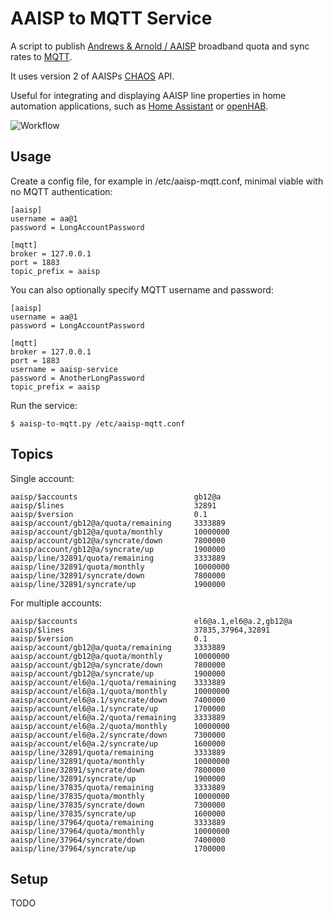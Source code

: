 # AAISP to MQTT Service #

A script to publish [Andrews & Arnold / AAISP](http://aa.net.uk) broadband quota and sync rates to [MQTT](http://mqtt.org/).

It uses version 2 of AAISPs [CHAOS](https://support.aa.net.uk/CHAOS) API.

Useful for integrating and displaying AAISP line properties in home automation applications, such as [Home Assistant](https://home-assistant.io/) or [openHAB](http://www.openhab.org/).

![Workflow](https://raw.github.com/natm/aaisp-to-mqtt/master/docs/workflow.png)

## Usage ##

Create a config file, for example in /etc/aaisp-mqtt.conf, minimal viable with no MQTT authentication:

```
[aaisp]
username = aa@1
password = LongAccountPassword

[mqtt]
broker = 127.0.0.1
port = 1883
topic_prefix = aaisp
```

You can also optionally specify MQTT username and password:

```
[aaisp]
username = aa@1
password = LongAccountPassword

[mqtt]
broker = 127.0.0.1
port = 1883
username = aaisp-service
password = AnotherLongPassword
topic_prefix = aaisp
```

Run the service:

```
$ aaisp-to-mqtt.py /etc/aaisp-mqtt.conf
```

## Topics ##

Single account:

```
aaisp/$accounts                          gb12@a
aaisp/$lines                             32891
aaisp/$version                           0.1
aaisp/account/gb12@a/quota/remaining     3333889
aaisp/account/gb12@a/quota/monthly       10000000
aaisp/account/gb12@a/syncrate/down       7800000
aaisp/account/gb12@a/syncrate/up         1900000
aaisp/line/32891/quota/remaining         3333889
aaisp/line/32891/quota/monthly           10000000
aaisp/line/32891/syncrate/down           7800000
aaisp/line/32891/syncrate/up             1900000
```

For multiple accounts:

```
aaisp/$accounts                          el6@a.1,el6@a.2,gb12@a
aaisp/$lines                             37835,37964,32891
aaisp/$version                           0.1
aaisp/account/gb12@a/quota/remaining     3333889
aaisp/account/gb12@a/quota/monthly       10000000
aaisp/account/gb12@a/syncrate/down       7800000
aaisp/account/gb12@a/syncrate/up         1900000
aaisp/account/el6@a.1/quota/remaining    3333889
aaisp/account/el6@a.1/quota/monthly      10000000
aaisp/account/el6@a.1/syncrate/down      7400000
aaisp/account/el6@a.1/syncrate/up        1700000
aaisp/account/el6@a.2/quota/remaining    3333889
aaisp/account/el6@a.2/quota/monthly      10000000
aaisp/account/el6@a.2/syncrate/down      7300000
aaisp/account/el6@a.2/syncrate/up        1600000
aaisp/line/32891/quota/remaining         3333889
aaisp/line/32891/quota/monthly           10000000
aaisp/line/32891/syncrate/down           7800000
aaisp/line/32891/syncrate/up             1900000
aaisp/line/37835/quota/remaining         3333889
aaisp/line/37835/quota/monthly           10000000
aaisp/line/37835/syncrate/down           7300000
aaisp/line/37835/syncrate/up             1600000
aaisp/line/37964/quota/remaining         3333889
aaisp/line/37964/quota/monthly           10000000
aaisp/line/37964/syncrate/down           7400000
aaisp/line/37964/syncrate/up             1700000
```

## Setup ##

TODO
